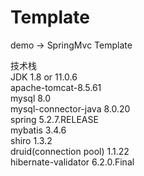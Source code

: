 # Template  
demo -> SpringMvc Template  

技术栈  
    JDK 1.8 or 11.0.6  
    apache-tomcat-8.5.61  
    mysql 8.0  
    mysql-connector-java 8.0.20  
    spring 5.2.7.RELEASE  
    mybatis 3.4.6  
    shiro 1.3.2  
    druid(connection pool)  1.1.22  
    hibernate-validator  6.2.0.Final  
